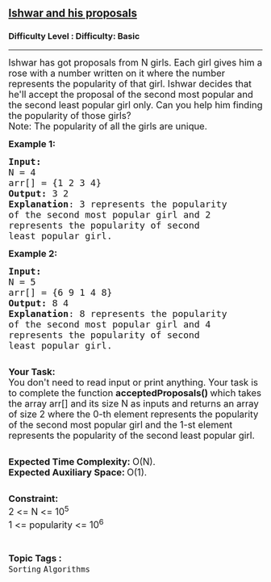<h2><a href="https://www.geeksforgeeks.org/problems/ishwar-and-his-proposals1140/1">Ishwar and his proposals</a></h2><h3>Difficulty Level : Difficulty: Basic</h3><hr><div class="problems_problem_content__Xm_eO"><p><span style="font-size:18px">Ishwar has got proposals from N girls. Each girl gives him a rose with a number written on it where the number represents the popularity of that&nbsp;girl. Ishwar decides that he'll accept the proposal of the second most popular and the second least popular girl only. Can you help him finding the popularity of those girls?<br>
Note: The popularity of all the girls are unique.</span></p>

<p><span style="font-size:18px"><strong>Example 1:</strong></span></p>

<pre><span style="font-size:18px"><strong>Input:</strong>
N = 4
arr[] = {1 2 3 4}
<strong>Output:</strong> 3 2
<strong>Explanation</strong>: 3 represents the popularity
of the second most popular girl and 2
represents the popularity of second
least popular girl.
</span></pre>

<p><span style="font-size:18px"><strong>Example 2:</strong></span></p>

<pre><span style="font-size:18px"><strong>Input:</strong>
N = 5
arr[] = {6 9 1 4 8}
<strong>Output:</strong> 8 4
<strong>Explanation</strong>: 8 represents the popularity
of the second most popular girl and 4
represents the popularity of second
least popular girl.</span></pre>

<p><br>
<span style="font-size:18px"><strong>Your Task:</strong><br>
You don't need to read input or print anything. Your task is to complete the function&nbsp;<strong>acceptedProposals()&nbsp;</strong>which takes the array arr[] and its size N as inputs and returns an array of size 2 where the 0-th element represents the popularity of the second most popular girl and the 1-st element represents the popularity of the second least popular girl.</span></p>

<p><br>
<span style="font-size:18px"><strong>Expected Time Complexity:&nbsp;</strong>O(N).<br>
<strong>Expected Auxiliary Space:&nbsp;</strong>O(1).</span></p>

<p><br>
<span style="font-size:18px"><strong>Constraint:</strong><br>
2 &lt;= N &lt;= 10<sup>5</sup><br>
1 &lt;= popularity &lt;= 10<sup>6</sup></span></p>
</div><br><p><span style=font-size:18px><strong>Topic Tags : </strong><br><code>Sorting</code>&nbsp;<code>Algorithms</code>&nbsp;